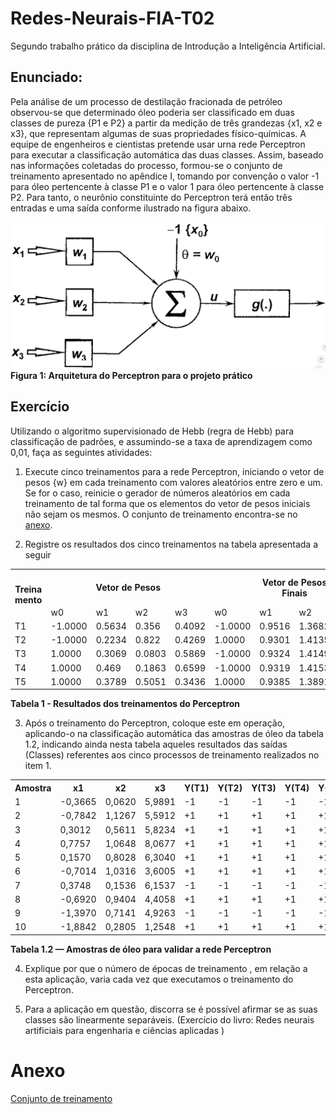 # Redes-Neurais-FIA-T02
Segundo trabalho prático da disciplina de Introdução a Inteligência Artificial.

## Enunciado:
Pela análise de um processo de destilação fracionada de petróleo observou-se que determinado óleo
poderia ser classificado em duas classes de pureza {P1 e P2} a partir da medição de três grandezas
{x1, x2 e x3}, que representam algumas de suas propriedades físico-químicas. A equipe de
engenheiros e cientistas pretende usar urna rede Perceptron para executar a classificação automática
das duas classes.
Assim, baseado nas informações coletadas do processo, formou-se o conjunto de treinamento
apresentado no apêndice I, tomando por convenção o valor -1 para óleo pertencente à classe P1 e o
valor 1 para óleo pertencente à classe P2. Para tanto, o neurônio constituinte do Perceptron terá
então três entradas e uma saída conforme ilustrado na figura abaixo. 

![Arquitetura do Perceptron para o projeto prático](res/Arq_Perceptron.png)  
**Figura 1: Arquitetura do Perceptron para o projeto prático**

## Exercício

Utilizando o algoritmo supervisionado de Hebb (regra de Hebb) para classificação de padrões, e
assumindo-se a taxa de aprendizagem como 0,01, faça as seguintes atividades:

1) Execute cinco treinamentos para a rede Perceptron, iniciando o vetor de pesos {w} em cada
treinamento com valores aleatórios entre zero e um. Se for o caso, reinicie o gerador de
números aleatórios em cada treinamento de tal forma que os elementos do vetor de pesos
iniciais não sejam os mesmos. O conjunto de treinamento encontra-se no [anexo](anexo).

2) Registre os resultados dos cinco treinamentos na tabela apresentada a seguir

<table>
  <tr>
    <th rowspan="2">Treina<br>mento</th>  <th colspan="4">Vetor de Pesos</th>  <th colspan="4">Vetor de Pesos<br>Finais</th>  <th>Número<br>de<br>Épocas</th>
  </tr>
  <tr>
    <td>w0</td> <td>w1</td> <td>w2</td> <td>w3</td> <td>w0</td> <td>w1</td> <td>w2</td> <td>w3</td> <td></td>
  </tr>
  <tr>
    <td>T1</td><td>-1.0000</td><td>0.5634</td><td>0.356</td><td>0.4092</td><td>-1.0000</td><td>0.9516</td><td>1.3682</td><td>-0.4459</td><td>107</td><td></td><td></td>
  </tr>
  <tr>
    <td>T2</td><td>-1.0000</td><td>0.2234</td><td>0.822</td><td>0.4269</td><td>1.0000</td><td>0.9301</td><td>1.4135</td><td>-0.4453</td><td>85</td>
  </tr>
  <tr>
    <td>T3</td><td>1.0000</td><td>0.3069</td><td>0.0803</td><td>0.5869</td><td>-1.0000</td><td>0.9324</td><td>1.4149</td><td>-0.4461</td><td>117</td>
  </tr>
  <tr>
    <td>T4</td><td>1.0000</td><td>0.469</td><td>0.1863</td><td>0.6599</td><td>-1.0000</td><td>0.9319</td><td>1.4153</td><td>-0.4458</td><td>115</td>
  </tr>
  <tr>
    <td>T5</td><td>1.0000</td><td>0.3789</td><td>0.5051</td><td>0.3436</td><td>1.0000</td><td>0.9385</td><td>1.3891</td><td>-0.4453</td><td>91</td>
  </tr>
</table>

**Tabela 1 - Resultados dos treinamentos do Perceptron**

3) Após o treinamento do Perceptron, coloque este em operação, aplicando-o na classificação
automática das amostras de óleo da tabela 1.2, indicando ainda nesta tabela aqueles
resultados das saídas (Classes) referentes aos cinco processos de treinamento realizados no
item 1.

<table>
  <tr>
    <th>Amostra</th><th>x1</th><th>x2</th><th>x3</th><th>Y(T1)</th><th>Y(T2)</th><th>Y(T3)</th><th>Y(T4)</th><th>Y(T5)</th> </tr>
  <tr>
    <td>1</td><td>-0,3665</td><td>0,0620</td><td>5,9891</td><td>-1</td><td>-1</td><td>-1</td><td>-1</td><td>-1</td>
  </tr>
  <tr>
    <td>2</td><td>-0,7842</td><td>1,1267</td><td>5,5912</td><td>+1</td><td>+1</td><td>+1</td><td>+1</td><td>+1</td>
  </tr>
  <tr>
    <td>3</td><td>0,3012</td><td>0,5611</td><td>5,8234</td><td>+1</td><td>+1</td><td>+1</td><td>+1</td><td>+1</td>
  </tr>
  <tr>
    <td>4</td><td>0,7757</td><td>1,0648</td><td>8,0677</td><td>+1</td><td>+1</td><td>+1</td><td>+1</td><td>+1</td>
  </tr>
  <tr>
    <td>5</td><td>0,1570</td><td>0,8028</td><td>6,3040</td><td>+1</td><td>+1</td><td>+1</td><td>+1</td><td>+1</td>
  </tr>
  <tr>
    <td>6</td><td>-0,7014</td><td>1,0316</td><td>3,6005</td><td>+1</td><td>+1</td><td>+1</td><td>+1</td><td>+1</td>
  </tr>
  <tr>
    <td>7</td><td>0,3748</td><td>0,1536</td><td>6,1537</td><td>-1</td><td>-1</td><td>-1</td><td>-1</td><td>-1</td>
  </tr>
  <tr>
    <td>8</td><td>-0,6920</td><td>0,9404</td><td>4,4058</td><td>+1</td><td>+1</td><td>+1</td><td>+1</td><td>+1</td>
  </tr>
  <tr>
    <td>9</td><td>-1,3970</td><td>0,7141</td><td>4,9263</td><td>-1</td><td>-1</td><td>-1</td><td>-1</td><td>-1</td>
  </tr>
  <tr>
    <td>10</td><td>-1,8842 </td><td>0,2805</td><td>1,2548</td><td>+1</td><td>+1</td><td>+1</td><td>+1</td><td>+1</td>
  </tr>
</table>

**Tabela 1.2 — Amostras de óleo para validar a rede Perceptron**

4) Explique por que o número de épocas de treinamento , em relação a esta aplicação, varia
cada vez que executamos o treinamento do Perceptron.

5) Para a aplicação em questão, discorra se é possível afirmar se as suas classes são
linearmente separáveis.
(Exercício do livro: Redes neurais artificiais para engenharia e ciências aplicadas )

# Anexo

[Conjunto de treinamento](res/anexo1.txt)

